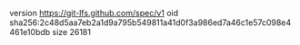 version https://git-lfs.github.com/spec/v1
oid sha256:2c48d5aa7eb2a1d9a795b549811a41d0f3a986ed7a46c1e57c098e4461e10bdb
size 26181
